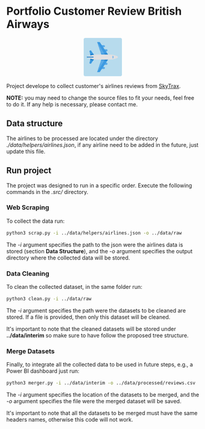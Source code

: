 # Portfolio Customer Review British Airways

<p align="center">
  <img style="width: 100px" src="./assets/logo.png" alt="Project's logo"/>
</p>

Project develope to collect customer's airlines reviews from [SkyTrax](https://www.airlinequality.com/).

**NOTE:** you may need to change the source files to fit your needs, feel free to do it. If any help is necessary, please contact me.

## Data structure

The airlines to be processed are located under the directory *./data/helpers/airlines.json*, if any airline need to be added in the future, just update this file.

## Run project

The project was designed to run in a specific order. Execute the following commands in the *.src/* directory.

### Web Scraping

To collect the data run:

```bash
python3 scrap.py -i ../data/helpers/airlines.json -o ../data/raw
```

The *-i* argument specifies the path to the json were the airlines data is stored (section **Data Structure**), and the *-o* argument specifies the output directory where the collected data will be stored.

### Data Cleaning

To clean the collected dataset, in the same folder run:

```bash
python3 clean.py -i ../data/raw
```

The *-i* argument specifies the path were the datasets to be cleaned are stored. If a file is provided, then only this dataset will be cleaned.

It's important to note that the cleaned datasets will be stored under **../data/interim** so make sure to have follow the proposed tree structure.

### Merge Datasets

Finally, to integrate all the collected data to be used in future steps, e.g., a Power BI dashboard just run:

```bash
python3 merger.py -i ../data/interim -o ../data/processed/reviews.csv
```

The *-i* argument specifies the location of the datasets to be merged, and the *-o* argument specifies the file were the merged dataset will be saved.

It's important to note that all the datasets to be merged must have the same headers names, otherwise this code will not work.
